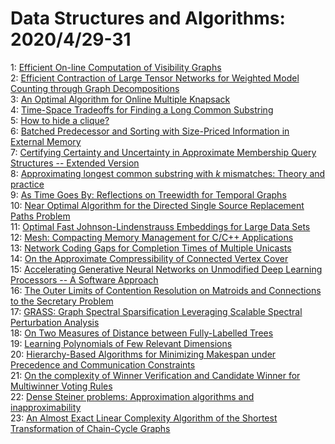 # Data Structures and Algorithms: 2020/4/29-31  
1: [Efficient On-line Computation of Visibility Graphs](https://doi.org/10.48550/arXiv.1905.03204)  
2: [Efficient Contraction of Large Tensor Networks for Weighted Model  Counting through Graph Decompositions](https://doi.org/10.48550/arXiv.1908.04381)  
3: [An Optimal Algorithm for Online Multiple Knapsack](https://doi.org/10.48550/arXiv.2002.04543)  
4: [Time-Space Tradeoffs for Finding a Long Common Substring](https://doi.org/10.48550/arXiv.2003.02016)  
5: [How to hide a clique?](https://doi.org/10.48550/arXiv.2004.12258)  
6: [Batched Predecessor and Sorting with Size-Priced Information in External  Memory](https://doi.org/10.48550/arXiv.2004.13197)  
7: [Certifying Certainty and Uncertainty in Approximate Membership Query  Structures -- Extended Version](https://doi.org/10.48550/arXiv.2004.13312)  
8: [Approximating longest common substring with $k$ mismatches: Theory and  practice](https://doi.org/10.48550/arXiv.2004.13389)  
9: [As Time Goes By: Reflections on Treewidth for Temporal Graphs](https://doi.org/10.48550/arXiv.2004.13491)  
10: [Near Optimal Algorithm for the Directed Single Source Replacement Paths  Problem](https://doi.org/10.48550/arXiv.2004.13673)  
11: [Optimal Fast Johnson-Lindenstrauss Embeddings for Large Data Sets](https://doi.org/10.48550/arXiv.1712.01774)  
12: [Mesh: Compacting Memory Management for C/C++ Applications](https://doi.org/10.48550/arXiv.1902.04738)  
13: [Network Coding Gaps for Completion Times of Multiple Unicasts](https://doi.org/10.48550/arXiv.1905.02805)  
14: [On the Approximate Compressibility of Connected Vertex Cover](https://doi.org/10.48550/arXiv.1905.03379)  
15: [Accelerating Generative Neural Networks on Unmodified Deep Learning  Processors -- A Software Approach](https://doi.org/10.48550/arXiv.1907.01773)  
16: [The Outer Limits of Contention Resolution on Matroids and Connections to  the Secretary Problem](https://doi.org/10.48550/arXiv.1909.04268)  
17: [GRASS: Graph Spectral Sparsification Leveraging Scalable Spectral  Perturbation Analysis](https://doi.org/10.48550/arXiv.1911.04382)  
18: [On Two Measures of Distance between Fully-Labelled Trees](https://doi.org/10.48550/arXiv.2002.05600)  
19: [Learning Polynomials of Few Relevant Dimensions](https://doi.org/10.48550/arXiv.2004.13748)  
20: [Hierarchy-Based Algorithms for Minimizing Makespan under Precedence and  Communication Constraints](https://doi.org/10.48550/arXiv.2004.13891)  
21: [On the complexity of Winner Verification and Candidate Winner for  Multiwinner Voting Rules](https://doi.org/10.48550/arXiv.2004.13933)  
22: [Dense Steiner problems: Approximation algorithms and inapproximability](https://doi.org/10.48550/arXiv.2004.14102)  
23: [An Almost Exact Linear Complexity Algorithm of the Shortest  Transformation of Chain-Cycle Graphs](https://doi.org/10.48550/arXiv.2004.14351)  
